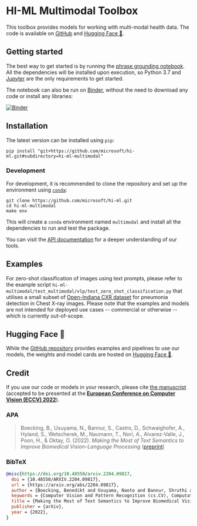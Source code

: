 # HI-ML Multimodal Toolbox

This toolbox provides models for working with multi-modal health data.
The code is available on [GitHub][1] and [Hugging Face 🤗][6].

## Getting started

The best way to get started is by running the [phrase grounding notebook][2].
All the dependencies will be installed upon execution, so Python 3.7 and [Jupyter][3] are the only requirements to get started.

The notebook can also be run on [Binder][4], without the need to download any code or install any libraries:

[![Binder](https://mybinder.org/badge_logo.svg)][4]

## Installation

The latest version can be installed using `pip`:

```console
pip install "git+https://github.com/microsoft/hi-ml.git#subdirectory=hi-ml-multimodal"
```

### Development

For development, it is recommended to clone the repository and set up the environment using [`conda`][5]:

```console
git clone https://github.com/microsoft/hi-ml.git
cd hi-ml-multimodal
make env
```

This will create a `conda` environment named `multimodal` and install all the dependencies to run and test the package.

You can visit the [API documentation][9] for a deeper understanding of our tools.

## Examples

For zero-shot classification of images using text prompts, please refer to the example
script `hi-ml-multimodal/test_multimodal/vlp/test_zero_shot_classification.py` that utilises a small subset of [Open-Indiana CXR
dataset][10] for pneumonia detection in Chest X-ray images. Please note that the examples and models are not intended for
deployed use cases -- commercial or otherwise -- which is currently out-of-scope.

## Hugging Face 🤗

While the [GitHub repository][1] provides examples and pipelines to use our models,
the weights and model cards are hosted on [Hugging Face 🤗][6].

## Credit

If you use our code or models in your research, please cite [the manuscript][7] (accepted to be presented at the [**European Conference on Computer Vision (ECCV) 2022**][8]).

### APA

> Boecking, B., Usuyama, N., Bannur, S., Castro, D., Schwaighofer, A., Hyland, S., Wetscherek, M., Naumann, T., Nori, A., Alvarez-Valle, J., Poon, H., & Oktay, O. (2022). *Making the Most of Text Semantics to Improve Biomedical Vision–Language Processing* ([preprint][7])

### BibTeX

```bibtex
@misc{https://doi.org/10.48550/arxiv.2204.09817,
  doi = {10.48550/ARXIV.2204.09817},
  url = {https://arxiv.org/abs/2204.09817},
  author = {Boecking, Benedikt and Usuyama, Naoto and Bannur, Shruthi and Castro, Daniel C. and Schwaighofer, Anton and Hyland, Stephanie and Wetscherek, Maria and Naumann, Tristan and Nori, Aditya and Alvarez-Valle, Javier and Poon, Hoifung and Oktay, Ozan},
  keywords = {Computer Vision and Pattern Recognition (cs.CV), Computation and Language (cs.CL), FOS: Computer and information sciences, FOS: Computer and information sciences},
  title = {Making the Most of Text Semantics to Improve Biomedical Vision-Language Processing},
  publisher = {arXiv},
  year = {2022},
}
```

[1]: https://github.com/microsoft/hi-ml/tree/main/hi-ml-multimodal
[2]: https://github.com/microsoft/hi-ml/tree/main/hi-ml-multimodal/notebooks/phrase_grounding.ipynb
[3]: https://jupyter.org/
[4]: https://mybinder.org/v2/gh/microsoft/hi-ml/HEAD?labpath=hi-ml-multimodal%2Fnotebooks%2Fphrase_grounding.ipynb
[5]: https://docs.conda.io/en/latest/miniconda.html
[6]: https://aka.ms/biovil-models
[7]: https://arxiv.org/abs/2204.09817
[8]: https://eccv2022.ecva.net/
[9]: https://hi-ml.readthedocs.io/en/latest/api/multimodal.html
[10]: https://openi.nlm.nih.gov/faq
